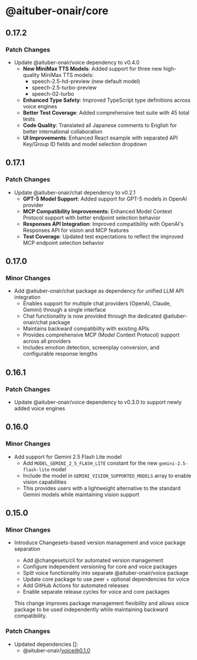 # @aituber-onair/core

## 0.17.2

### Patch Changes

- Update @aituber-onair/voice dependency to v0.4.0
  - **New MiniMax TTS Models**: Added support for three new high-quality MiniMax TTS models:
    - speech-2.5-hd-preview (new default model)
    - speech-2.5-turbo-preview
    - speech-02-turbo
  - **Enhanced Type Safety**: Improved TypeScript type definitions across voice engines
  - **Better Test Coverage**: Added comprehensive test suite with 45 total tests
  - **Code Quality**: Translated all Japanese comments to English for better international collaboration
  - **UI Improvements**: Enhanced React example with separated API Key/Group ID fields and model selection dropdown

## 0.17.1

### Patch Changes

- Update @aituber-onair/chat dependency to v0.2.1
  - **GPT-5 Model Support**: Added support for GPT-5 models in OpenAI provider
  - **MCP Compatibility Improvements**: Enhanced Model Context Protocol support with better endpoint selection behavior
  - **Responses API Integration**: Improved compatibility with OpenAI's Responses API for vision and MCP features
  - **Test Coverage**: Updated test expectations to reflect the improved MCP endpoint selection behavior

## 0.17.0

### Minor Changes

- Add @aituber-onair/chat package as dependency for unified LLM API integration
  - Enables support for multiple chat providers (OpenAI, Claude, Gemini) through a single interface
  - Chat functionality is now provided through the dedicated @aituber-onair/chat package
  - Maintains backward compatibility with existing APIs
  - Provides comprehensive MCP (Model Context Protocol) support across all providers
  - Includes emotion detection, screenplay conversion, and configurable response lengths

## 0.16.1

### Patch Changes

- Update @aituber-onair/voice dependency to v0.3.0 to support newly added voice engines

## 0.16.0

### Minor Changes

- Add support for Gemini 2.5 Flash Lite model
  - Add `MODEL_GEMINI_2_5_FLASH_LITE` constant for the new `gemini-2.5-flash-lite` model
  - Include the model in `GEMINI_VISION_SUPPORTED_MODELS` array to enable vision capabilities
  - This provides users with a lightweight alternative to the standard Gemini models while maintaining vision support

## 0.15.0

### Minor Changes

- Introduce Changesets-based version management and voice package separation

  - Add @changesets/cli for automated version management  
  - Configure independent versioning for core and voice packages
  - Split voice functionality into separate @aituber-onair/voice package
  - Update core package to use peer + optional dependencies for voice
  - Add GitHub Actions for automated releases
  - Enable separate release cycles for voice and core packages

  This change improves package management flexibility and allows voice package to be used independently while maintaining backward compatibility.

### Patch Changes

- Updated dependencies []:
  - @aituber-onair/voice@0.1.0
